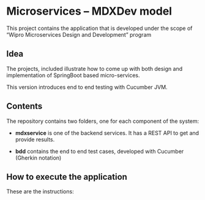 # Microservices – MDXDev model 
This project contains the application that is developed under the scope of “Wipro Microservices Design and Development” program

## Idea
The projects, included illustrate how to come up with both design and implementation of SpringBoot based micro-services.

This version introduces end to end testing with Cucumber JVM.

## Contents

The repository contains two folders, one for each component of the system:

* **mdxservice** is one of the backend services. It has a REST API to get and provide results. 

* **bdd** contains the end to end test cases, developed with Cucumber (Gherkin notation)

## How to execute the application

These are the instructions:
